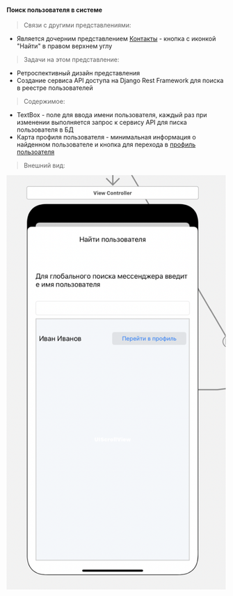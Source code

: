 #### Поиск пользователя в системе

> Связи с другими представлениями:
* Является дочерним представлением [Контакты](/main.md) - кнопка с иконкой "Найти" в правом верхнем углу

> Задачи на этом представление:
* Ретроспективный дизайн представления
* Создание сервиса API доступа на Django Rest Framework для поиска в реестре пользователей

> Содержимое:
* TextBox - поле для ввода имени пользователя, 
каждый раз при изменении выполняется запрос к сервису API для писка пользователя в БД
* Карта профиля пользователя - минимальная информация о 
найденном пользователе и кнопка для перехода в [профиль пользоателя](../profile/main.md)

> Внешний вид:  

![Представление поиска пользователя](../../imgs/search_users.png)
